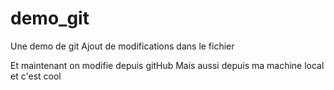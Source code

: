 # demo_git
Une demo de git
Ajout de modifications dans le fichier

Et maintenant on modifie depuis gitHub
Mais aussi depuis ma machine local et c'est cool
